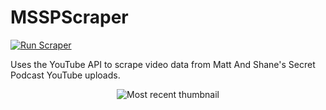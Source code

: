 # MSSPScraper
[![Run Scraper](https://github.com/daltonturner/MSSPScraper/actions/workflows/main.yml/badge.svg)](https://github.com/daltonturner/MSSPScraper/actions/workflows/main.yml)

Uses the YouTube API to scrape video data from Matt And Shane's Secret Podcast YouTube uploads.

<p align="center"><img src="https://i.ytimg.com/vi/G0WMZ-gVXQ8/maxresdefault.jpg" alt="Most recent thumbnail" max-width="500px" max-height="500px"></p>
